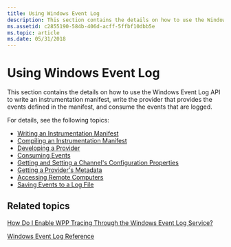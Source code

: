 ```yaml
---
title: Using Windows Event Log
description: This section contains the details on how to use the Windows Event Log API to write an instrumentation manifest, write the provider that provides the events defined in the manifest, and consume the events that are logged.
ms.assetid: c2855190-584b-406d-acff-5ffbf10dbb5e
ms.topic: article
ms.date: 05/31/2018
---
```


# Using Windows Event Log

This section contains the details on how to use the Windows Event Log API to write an instrumentation manifest, write the provider that provides the events defined in the manifest, and consume the events that are logged.

For details, see the following topics:

-   [Writing an Instrumentation Manifest](writing-an-instrumentation-manifest.md)
-   [Compiling an Instrumentation Manifest](compiling-an-instrumentation-manifest.md)
-   [Developing a Provider](developing-a-provider.md)
-   [Consuming Events](consuming-events.md)
-   [Getting and Setting a Channel's Configuration Properties](getting-and-setting-a-channel-s-configuration-properties.md)
-   [Getting a Provider's Metadata](getting-a-provider-s-metadata-.md)
-   [Accessing Remote Computers](accessing-remote-computers.md)
-   [Saving Events to a Log File](saving-events-to-a-log-file.md)

## Related topics

<dl> <dt>

[How Do I Enable WPP Tracing Through the Windows Event Log Service?](https://go.microsoft.com/fwlink/p/?linkid=193187)
</dt> <dt>

[Windows Event Log Reference](windows-event-log-reference.md)
</dt> </dl>

 

 




